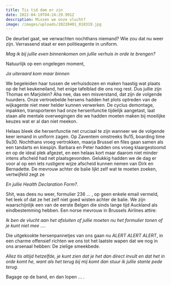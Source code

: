 ```yaml
---
title: Tis tid dam er zin
date: 2022-04-19T04:24:29.991Z
description: Missen we onze vlucht?
image: /images/uploads/20220401_010319.jpg
---
```


De deurbel gaat, we verwachten nochthans niemand? Wie zou dat nu weer zijn. Verrassend staat er een politieagente in uniform.


*Mag ik bij jullie even binnenkomen om jullie verhuis in orde te brengen?*


Natuurlijk op een ongelegen moment,


*Ja uiteraard kom maar binnen*

We begeleiden haar tussen de verhuisdozen en maken haastig wat plaats op de het keukeneiland, het enige tafelblad die ons nog rest. Dus jullie zijn Thomas en Marjolein? Aha nee, das een misverstand, dat zijn de volgende huurders. Onze vertroebelde hersens hadden het plots optreden van de wijkagente niet meer helder kunnen verwerken. De cyclus demontage, inpakken, transporteren had onze hersenfunctie tijdelijk aangetast, laat staan alle mentale overwegingen die we hadden moeten maken bij moeilijke keuzes wat er al dan niet meekon.


Helaas bleek die hersenfunctie net cruciaal te zijn wanneer we de volgende keer iemand in uniform zagen. Op Zaventem omstreeks 9u15, boarding time 9u30. Nochthans vroeg vertrokken, maarja Brussel en files gaan samen als een tandarts en kiespijn. Barbara en Peter hadden ons vroeg klaargestoomd en op de ideal plek afgezet, en een helaas kort maar daarom niet minder intens afscheid had net plaatsgevonden. Gelukkig hadden we de dag er voor al op een iets rustigere wijze afscheid kunnen nemen van Dirk en Bernadette. De mevrouw achter de balie lijkt zelf wat te moeten zoeken, vertwijfeld zegt ze

*En jullie Health Declaration Form?*.

Shit, was dees nu weer, formulier 236 ... , op geen enkele email vermeld, het leek of dat ze het zelf niet goed wisten achter de balie. We zijn waarschijnlijk een van de eerste Belgen die sinds lange tijd Auckland als eindbestemming hebben. Een norse mevrouw in Brussels Airlines attire:

*Ik ben de vlucht aan het afsluiten of jullie moeten nu het formulier tonen of je kunt niet mee ...*.

Die uitgekookte hersenpannetjes van ons gaan nu
*ALERT ALERT ALERT*, in een charme offensief richten we ons tot het laatste wapen dat we nog in ons arsenaal hebben: De zielige smeekbede.

*Allez tis altijd hetzelfde, je kunt zien dat je het dan direct invult en dat het in orde komt he, want als het terug bij mij komt dan stuur ik jullie stante pede terug.*

Bagage op de band, en dan lopen ... .
